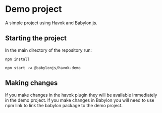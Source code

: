# Demo project

A simple project using Havok and Babylon.js.

## Starting the project

In the main directory of the repository run:

`npm install`

`npm start -w @babylonjs/havok-demo`

## Making changes

If you make changes in the havok plugin they will be available immediately in the demo project.
If you make changes in Babylon you will need to use npm link to link the babylon package to the demo project.
